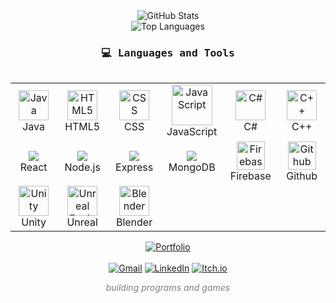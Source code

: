 <div align="center">

<!-- GitHub Stats -->
<img src="https://github-readme-stats.vercel.app/api?username=EthanLev&show_icons=true&theme=city_lights&hide=prs,issues&hide_rank=true&hide_border=true" alt="GitHub Stats" />
<br/>

<!-- Top Languages -->
<img src="https://github-readme-stats.vercel.app/api/top-langs/?username=EthanLev&theme=city_lights&card_width=500&layout=compact&langs_count=6" alt="Top Languages" />
<br/>

<h3 align="center"><samp>💻 Languages and Tools</samp></h3>
<div style="display: flex; align-items: flex-start; align: center">
<table align="center">
  <tr>
    <td align="center" width="100">
        <img src="https://cdn.jsdelivr.net/gh/devicons/devicon/icons/java/java-original.svg" width="48" height="48" alt="Java" />
      <br>Java
    </td>
    <td align="center" width="100">
        <img src="https://skillicons.dev/icons?i=html" width="48" height="48" alt="HTML5" />
      <br>HTML5
    </td>
    <td align="center" width="100">
        <img src="https://skillicons.dev/icons?i=css" width="48" height="48" alt="CSS" />
      <br>CSS
    </td>
    <td align="center" width="100">
        <img src="https://techstack-generator.vercel.app/js-icon.svg" alt="JavaScript" width="65" height="65" />
      <br>JavaScript
    </td>
    <td align="center" width="100">
        <img src="https://cdn.jsdelivr.net/gh/devicons/devicon/icons/csharp/csharp-original.svg" width="48" height="48" alt="C#" />
      <br>C#
    </td>
    <td align="center" width="100">
        <img src="https://cdn.jsdelivr.net/gh/devicons/devicon/icons/cplusplus/cplusplus-original.svg" width="48" height="48" alt="C++" />
      <br>C++
    </td>
  </tr>
  <tr>
    <td align="center" width="100">
        <img src="https://cdn.jsdelivr.net/gh/devicons/devicon@latest/icons/react/react-original.svg" />
      <br>React
    </td>
    <td align="center" width="100">
        <img src="https://cdn.jsdelivr.net/gh/devicons/devicon@latest/icons/nodejs/nodejs-original-wordmark.svg" />
      <br>Node.js
    </td>
    <td align="center" width="100">
        <img src="https://cdn.jsdelivr.net/gh/devicons/devicon@latest/icons/express/express-original.svg" />
      <br>Express
    </td>
    <td align="center" width="100">
        <img src="https://cdn.jsdelivr.net/gh/devicons/devicon@latest/icons/mongodb/mongodb-original.svg" />
      <br>MongoDB
    </td>
    <td align="center" width="100">
        <img src="https://www.vectorlogo.zone/logos/firebase/firebase-icon.svg" alt="Firebase" width="45" height="45" />
      <br>Firebase
    </td>
    <td align="center" width="100">
        <img src="https://skillicons.dev/icons?i=github" alt="Github" width="45" height="45" />
      <br>Github
    </td>
  </tr>   
  <tr>
    <td align="center" width="100">
        <img src="https://cdn.jsdelivr.net/gh/devicons/devicon/icons/unity/unity-original.svg" width="48" height="48" alt="Unity" />
      <br>Unity
    </td>
    <td align="center" width="100">
        <img src="https://cdn.jsdelivr.net/gh/devicons/devicon/icons/unrealengine/unrealengine-original.svg" width="48" height="48" alt="Unreal Engine" />
      <br>Unreal
    </td>
    <td align="center" width="100">
        <img src="https://cdn.jsdelivr.net/gh/devicons/devicon/icons/blender/blender-original.svg" width="48" height="48" alt="Blender" />
      <br>Blender
    </td>
  </tr>
</table>
</div>


<!-- Personal Links -->
<a href="https://ethanlev.github.io/my-portfolio">
  <img src="https://img.shields.io/badge/-My%20Portfolio-44BAA2?style=for-the-badge" alt="Portfolio" /></a>
<br/><br/>

<!-- Contact -->
<a href="mailto:levesqueethan9@gmail.com">
  <img src="https://img.shields.io/badge/-Email-D14836?style=for-the-badge&logo=gmail&logoColor=white" alt="Gmail" /></a>
<a href="https://www.linkedin.com/in/ethanlevdev/">
  <img src="https://img.shields.io/badge/Connect-blue?style=for-the-badge&logo=linkedin&logoColor=white" alt="LinkedIn" /></a>
<a href="https://ethanlev.itch.io/">
  <img src="https://img.shields.io/badge/-My%20Games-red?style=for-the-badge&logo=itch.io&logoColor=white" alt="Itch.io" /></a>

  <p align="center" style="color:gray;"><i>building programs and games</i></p>
</div>
